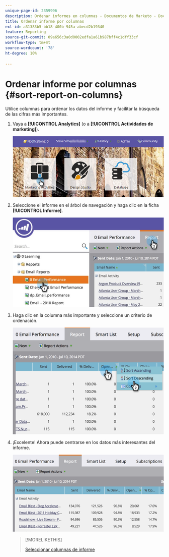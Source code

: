 ```yaml
---
unique-page-id: 2359996
description: Ordenar informes en columnas - Documentos de Marketo - Documentación del producto
title: Ordenar informe por columnas
exl-id: a31383b5-bb18-400b-945a-abecd2b19340
feature: Reporting
source-git-commit: 09a656c3a0d0002edfa1a61b987bff4c1dff33cf
workflow-type: tm+mt
source-wordcount: '78'
ht-degree: 10%

---
```


# Ordenar informe por columnas {#sort-report-on-columns}

Utilice columnas para ordenar los datos del informe y facilitar la búsqueda de las cifras más importantes.

1. Vaya a **[!UICONTROL Analytics]** (o a **[!UICONTROL Actividades de marketing]**).

   ![](assets/login-marketing-activities.png)

1. Seleccione el informe en el árbol de navegación y haga clic en la ficha **[!UICONTROL Informe]**.

   ![](assets/reports2.jpg)

1. Haga clic en la columna más importante y seleccione un criterio de ordenación.

   ![](assets/image2014-9-16-10-3a47-3a46.png)

1. ¡Excelente! Ahora puede centrarse en los datos más interesantes del informe.

   ![](assets/image2014-9-16-10-3a47-3a50.png)

   >[!MORELIKETHIS]
   >
   >[Seleccionar columnas de informe](/help/marketo/product-docs/reporting/basic-reporting/editing-reports/select-report-columns.md)

